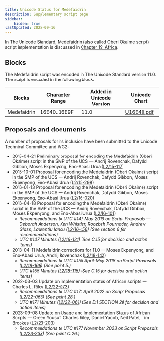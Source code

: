 ```yaml
---
title: Unicode Status for Medefaidrin
description: Supplementary script page
sidebar:
    hidden: true
lastUpdated: 2025-09-16
---
```


In The Unicode Standard, Medefaidrin (also called Oberi Okaime script) script implementation is discussed in [Chapter 19: Africa](https://www.unicode.org/versions/latest/core-spec/chapter-19/#G58353).

## Blocks

The Medefaidrin script was encoded in The Unicode Standard version 11.0. The script is encoded in the following block:

| Blocks | Character Range | Added in Unicode Version | Unicode Chart |
| ------ | --------------- | ------------------------ | ------------- |
| Medefaidrin | 16E40..16E9F | 11.0 | [U16E40.pdf](http://www.unicode.org/charts/PDF/U16E40.pdf) |

## Proposals and documents

A number of proposals for its inclusion have been submitted to the Unicode Technical Committee and WG2:
- 2015-04-21 Preliminary proposal for encoding the Medefaidrin (Oberi Okaime) script in the SMP of the UCS — Andrij Rovenchak, Dafydd Gibbon, Moses Ekpenyong, Eno-Abasi Urua     ([L2/15-117](http://www.unicode.org/cgi-bin/GetMatchingDocs.pl?L2/15-117))
- 2015-10-01 Proposal for encoding the Medefaidrin (Oberi Okaime) script in the SMP of the UCS — Andrij Rovenchak, Dafydd Gibbon, Moses Ekpenyong, Eno-Abasi Urua ([L2/15-298](http://www.unicode.org/cgi-bin/GetMatchingDocs.pl?L2/15-298))
- 2016-01-13 Proposal for encoding the Medefaidrin (Oberi Okaime) script in the SMP of the UCS — Andrij Rovenchak, Dafydd Gibbon, Moses Ekpenyong, Eno-Abasi Urua ([L2/16-020](http://www.unicode.org/cgi-bin/GetMatchingDocs.pl?L2/16-020))
- 2016-04-18 Proposal for encoding the Medefaidrin (Oberi Okaime) script in the SMP of the UCS — Andrij Rovenchak, Dafydd Gibbon, Moses Ekpenyong, and Eno-Abasi Urua ([L2/16-101](http://www.unicode.org/cgi-bin/GetMatchingDocs.pl?L2/16-101))
  - _Recommendations to UTC #147 May 2016 on Script Proposals — Deborah Anderson, Ken Whistler, Roozbeh Pournader, Andrew Glass, Laurentiu Iancu ([L2/16-156](http://www.unicode.org/cgi-bin/GetMatchingDocs.pl?L2/16-156)) (See section 6 for recommendations)_
  - _UTC #147 Minutes ([L2/16-121](http://www.unicode.org/cgi-bin/GetMatchingDocs.pl?L2/16-121)) (See C.15 for decision and action items)_
- 2018-04-11    Medefaidrin corrections for 11.0 — Moses Ekpenyong, and Eno-Abasi Urua, Andrij Rovenchak ([L2/18-142](http://www.unicode.org/cgi-bin/GetMatchingDocs.pl?L2/18-142))
  - _Recommendations to UTC #155 April-May 2018 on Script Proposals ([L2/18-168](http://www.unicode.org/L2/L2018/18168-script-rec.pdf)) (See point 5.)_
  - _UTC #155 Minutes ([L2/18-115](http://www.unicode.org/L2/L2018/18115.htm)) (See C.15 for decision and action items)_
- 2022-03-03 Update on implementation status of African scripts — Charles L. Riley ([L2/22-073](http://www.unicode.org/cgi-bin/GetMatchingDocs.pl?L2/22-073))
  - _Recommendations to UTC #171 April 2022 on Script Proposals ([L2/22-068](http://www.unicode.org/cgi-bin/GetMatchingDocs.pl?L2/22-068)) (See point 28.)_
  - _UTC #171 Minutes ([L2/22-061](https://www.unicode.org/L2/L2022/22061.htm)) (See D.1 SECTION 28 for decision and action items)_
- 2023-09-08 Update on Usage and Implementation Status of African Scripts — Oreen Yousuf, Charles Riley, Daniel Yacob, Neil Patel, Tim Brookes ([L2/23-203](http://www.unicode.org/cgi-bin/GetMatchingDocs.pl?L2/23-203))
  - _Recommendations to UTC #177 November 2023 on Script Proposals ([L2/23-238](http://www.unicode.org/cgi-bin/GetMatchingDocs.pl?L2/23-238)) (See point C.26.)_
